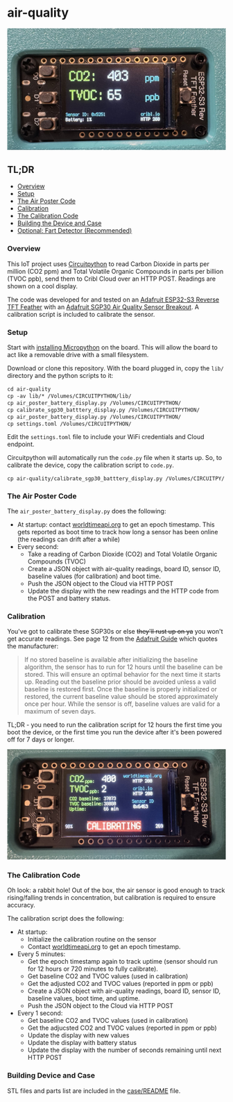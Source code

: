# air-quality
![air-quality display](./images/air_monitor.jpg)

## TL;DR
 - [Overview](https://github.com/berthayes/air-quality/#Overview)
 - [Setup](https://github.com/berthayes/air-quality/#Setup)
 - [The Air Poster Code](https://github.com/berthayes/air-quality/#The-Air-Poster-Code)
 - [Calibration](https://github.com/berthayes/air-quality/#Calibration)
 - [The Calibration Code](https://github.com/berthayes/air-quality/#The-Calibration-Code)
 - [Building the Device and Case](./case/README.md)
 - [Optional: Fart Detector (Recommended)](./fart-detector/README.md)

### Overview
This IoT project uses [Circuitpython](https://circuitpython.org) to read Carbon Dioxide in parts per million (CO2 ppm) and Total Volatile Organic Compounds in parts per billion (TVOC ppb), send them to Cribl Cloud over an HTTP POST. Readings are shown on a cool display. 

The code was developed for and tested on an [Adafruit ESP32-S3 Reverse TFT Feather](https://www.adafruit.com/product/5691) with an [Adafruit SGP30 Air Quality Sensor Breakout](https://www.adafruit.com/product/3709). A calibration script is included to calibrate the sensor.

### Setup
Start with [installing Micropython](https://circuitpython.org/board/adafruit_feather_esp32s3_reverse_tft/) on the board. This will allow the board to act like a removable drive with a small filesystem. 

Download or clone this repository. With the board plugged in, copy the `lib/` directory and the python scripts to it:
```
cd air-quality
cp -av lib/* /Volumes/CIRCUITPYTHON/lib/
cp air_poster_battery_display.py /Volumes/CIRCUITPYTHON/
cp calibrate_sgp30_batttery_display.py /Volumes/CIRCUITPYTHON/
cp air_poster_battery_display.py /Volumes/CIRCUITPYTHON/
cp settings.toml /Volumes/CIRCUITPYTHON/
``` 

Edit the `settings.toml` file to include your WiFi credentials and Cloud endpoint.

Circuitpython will automatically run the `code.py` file when it starts up. So, to calibrate the device, copy the calibration script to `code.py`.
```
cp air-quality/calibrate_sgp30_batttery_display.py /Volumes/CIRCUITPY/
```
### The Air Poster Code
The `air_poster_battery_display.py` does the following:
 - At startup: contact [worldtimeapi.org](https://worldtimeapi.org) to get an epoch timestamp. This gets reported as boot time to track how long a sensor has been online (the readings can drift after a while)
 - Every second: 
    - Take a reading of Carbon Dioxide (CO2) and Total Volatile Organic Compounds (TVOC)
    - Create a JSON object with air-quality readings, board ID, sensor ID, baseline values (for calibration) and boot time.
    - Push the JSON object to the Cloud via HTTP POST
    - Update the display with the new readings and the HTTP code from the POST and battery status.


### Calibration
You've got to calibrate these SGP30s or else ~~they'll rust up on ya~~ you won't get accurate readings.
See page 12 from the [Adafruit Guide](https://cdn-learn.adafruit.com/downloads/pdf/adafruit-sgp30-gas-tvoc-eco2-mox-sensor.pdf) which quotes the manufacturer:
>If no stored baseline is available after initializing the baseline algorithm,
the sensor has to run for 12 hours until the baseline can be stored. This will
ensure an optimal behavior for the next time it starts up. Reading out the
baseline prior should be avoided unless a valid baseline is restored first.
Once the baseline is properly initialized or restored, the current baseline
value should be stored approximately once per hour. While the sensor is
off, baseline values are valid for a maximum of seven days.

TL;DR - you need to run the calibration script for 12 hours the first time you boot the device, or the first time you run the device after it's been powered off for 7 days or longer.

![Calibration Display](./images/calibration.jpg)

### The Calibration Code
Oh look: a rabbit hole! Out of the box, the air sensor is good enough to track rising/falling trends in concentration, but calibration is required to ensure accuracy.

The calibration script does the following:
 - At startup: 
    - Initialize the calibration routine on the sensor
    - Contact [worldtimeapi.org](https://worldtimeapi.org) to get an epoch timestamp.
 - Every 5 minutes:
    - Get the epoch timestamp again to track uptime (sensor should run for 12 hours or 720 minutes to fully calibrate).
    - Get baseline CO2 and TVOC values (used in calibration)
    - Get the adjusted CO2 and TVOC values (reported in ppm or ppb)
    - Create a JSON object with air-quality readings, board ID, sensor ID, baseline values, boot time, and uptime. 
    - Push the JSON object to the Cloud via HTTP POST
- Every 1 second:
    - Get baseline CO2 and TVOC values (used in calibration)
    - Get the adjucsted CO2 and TVOC values (reported in ppm or ppb)    
    - Update the display with new values
    - Update the display with battery status
    - Update the display with the number of seconds remaining until next HTTP POST


### Building Device and Case
STL files and parts list are included in the [case/README](./case/README.md) file.

